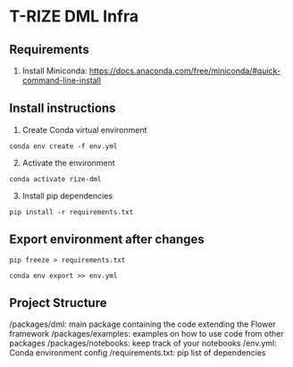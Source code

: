 # T-RIZE DML Infra

## Requirements

1. Install Miniconda: https://docs.anaconda.com/free/miniconda/#quick-command-line-install

## Install instructions
1. Create Conda virtual environment
```shell
conda env create -f env.yml
```
2. Activate the environment
```shell
conda activate rize-dml
```
3. Install pip dependencies
```
pip install -r requirements.txt
```

## Export environment after changes

```shell
pip freeze > requirements.txt
```
```shell
conda env export >> env.yml
```

## Project Structure

/packages/dml: main package containing the code extending the Flower framework
/packages/examples: examples on how to use code from other packages
/packages/notebooks: keep track of your notebooks
/env.yml: Conda environment config
/requirements.txt: pip list of dependencies